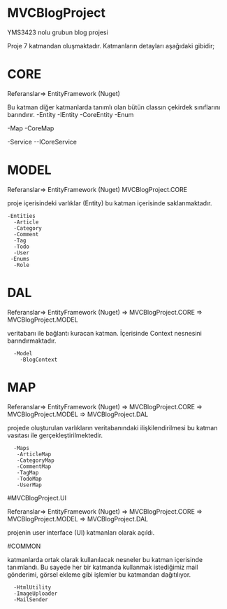 # MVCBlogProject
YMS3423 nolu grubun blog projesi

Proje 7 katmandan oluşmaktadır. Katmanların detayları aşağıdaki gibidir;
 
# CORE

Referanslar=> EntityFramework (Nuget)

Bu katman diğer katmanlarda tanımlı olan bütün classın çekirdek sınıflarını barındırır.
  -Entity
    -IEntity
    -CoreEntity
    -Enum
    
  -Map
    -CoreMap
    
  -Service
    --ICoreService

# MODEL

 Referanslar=> EntityFramework (Nuget) MVCBlogProject.CORE
 
 proje içerisindeki varlıklar (Entity) bu katman içerisinde saklanmaktadır.
 
    -Entities
      -Article
      -Category
      -Comment
      -Tag
      -Todo
      -User
     -Enums
      -Role
      
 # DAL
 
 Referanslar=> EntityFramework (Nuget) => MVCBlogProject.CORE => MVCBlogProject.MODEL
 
 veritabanı ile bağlantı kuracan katman. İçerisinde Context nesnesini barındırmaktadır.
 
      -Model
        -BlogContext
        
  # MAP
 
 Referanslar=> EntityFramework (Nuget) => MVCBlogProject.CORE => MVCBlogProject.MODEL => MVCBlogProject.DAL
 
 projede oluşturulan varlıkların veritabanındaki ilişkilendirilmesi bu katman vasıtası ile gerçekleştirilmektedir.
 
      -Maps
       -ArticleMap
       -CategoryMap
       -CommentMap
       -TagMap
       -TodoMap
       -UserMap
       
   #MVCBlogProject.UI
   
   Referanslar=> EntityFramework (Nuget) => MVCBlogProject.CORE => MVCBlogProject.MODEL => MVCBlogProject.DAL
   
   projenin user interface (UI) katmanları olarak açıldı.
   
   
  
  #COMMON
  
  katmanlarda ortak olarak kullanılacak nesneler bu katman içerisinde tanımlandı. Bu sayede her bir katmanda kullanmak istediğimiz mail gönderimi, görsel ekleme gibi işlemler bu katmandan dağıtılıyor.
  
      -HtmlUtility
      -ImageUploader
      -MailSender

